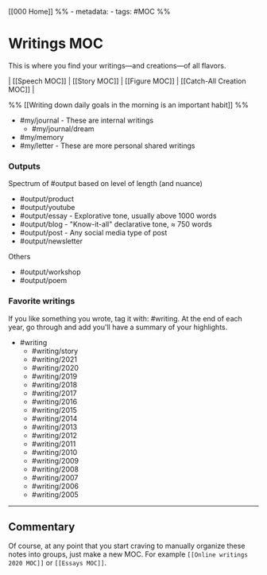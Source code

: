 [[000 Home]]
%% - metadata:
	- tags: #MOC %% 
# Writings MOC
This is where you find your writings—and creations—of all flavors. 

| [[Speech MOC]] | [[Story MOC]] | [[Figure MOC]] | [[Catch-All Creation MOC]] |

%% [[Writing down daily goals in the morning is an important habit]] %%

- #my/journal - These are internal writings
	- #my/journal/dream
- #my/memory
- #my/letter - These are more personal shared writings

### Outputs
Spectrum of #output based on level of length (and nuance)
- #output/product
- #output/youtube
- #output/essay - Explorative tone, usually above 1000 words
- #output/blog - "Know-it-all" declarative tone, ≈ 750 words
- #output/post - Any social media type of post
- #output/newsletter

Others
- #output/workshop 
- #output/poem

### Favorite writings
If you like something you wrote, tag it with: #writing. At the end of each year, go through and add you'll have a summary of your highlights. 
- #writing 
	- #writing/story
	- #writing/2021
	- #writing/2020 
	- #writing/2019 
	- #writing/2018 
	- #writing/2017
	- #writing/2016
	- #writing/2015 
	- #writing/2014 
	- #writing/2013 
	- #writing/2012 
	- #writing/2011 
	- #writing/2010 
	- #writing/2009
	- #writing/2008 
	- #writing/2007 
	- #writing/2006 
	- #writing/2005 

---
## Commentary
Of course, at any point that you start craving to manually organize these notes into groups, just make a new MOC. For example `[[Online writings 2020 MOC]]` or `[[Essays MOC]]`.
